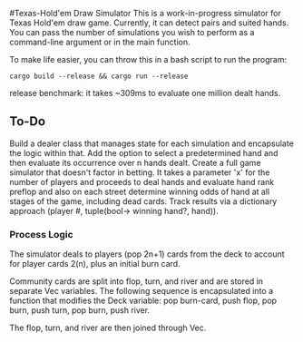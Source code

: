 #Texas-Hold'em Draw Simulator
This is a work-in-progress simulator for Texas Hold'em draw game. Currently, it can detect pairs and suited hands. You can pass the number of simulations you wish to perform as a command-line argument or in the main function.

To make life easier, you can throw this in a bash script to run the program:
```
cargo build --release && cargo run --release
```
release benchmark: it takes ~309ms to evaluate one million dealt hands.

## To-Do
Build a dealer class that manages state for each simulation and encapsulate the logic within that.
Add the option to select a predetermined hand and then evaluate its occurrence over n hands dealt.
Create a full game simulator that doesn't factor in betting. It takes a parameter 'x' for the number of players and proceeds to deal hands and evaluate hand rank preflop and also on each street determine winning odds of hand at all stages of the game, including dead cards. Track results via a dictionary approach (player #, tuple(bool-> winning hand?, hand)).

### Process Logic
The simulator deals to players (pop 2n+1) cards from the deck to account for player cards 2(n), plus an initial burn card.

Community cards are split into flop, turn, and river and are stored in separate Vec variables. The following sequence is encapsulated into a function that modifies the Deck variable: pop burn-card, push flop, pop burn, push turn, pop burn, push river.

The flop, turn, and river are then joined through Vec.
